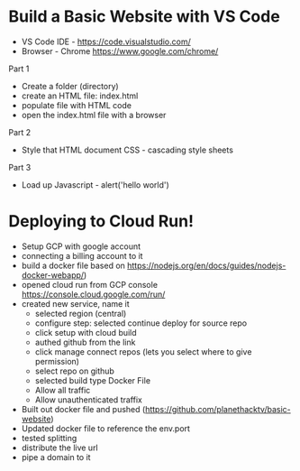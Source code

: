 # Build a Basic Website with VS Code

- VS Code IDE - https://code.visualstudio.com/
- Browser - Chrome https://www.google.com/chrome/

Part 1
- Create a folder (directory)
- create an HTML file: index.html 
- populate file with HTML code
- open the index.html file with a browser

Part 2
- Style that HTML document CSS - cascading style sheets

Part 3
- Load up Javascript - alert('hello world')



# Deploying to Cloud Run!

- Setup GCP with google account
- connecting a billing account to it
- build a docker file based on https://nodejs.org/en/docs/guides/nodejs-docker-webapp/)
- opened cloud run from GCP console https://console.cloud.google.com/run/
- created new service, name it
	- selected region (central)
	- configure step: selected continue deploy for source repo
	- click setup with cloud build
	- authed github from the link
	- click manage connect repos (lets you select where to give permission)
	- select repo on github
	- selected build type Docker File
	- Allow all traffic
	- Allow unauthenticated traffix
- Built out docker file and pushed (https://github.com/planethacktv/basic-website)
- Updated docker file to reference the env.port
- tested splitting
- distribute the live url
- pipe a domain to it
